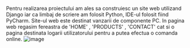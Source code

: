 Pentru realizarea proiectului am ales sa construiesc un site web utilizand Django iar ca limbaj de scriere am folosit Python, IDE-ul folosit fiind PyCharm. Site-ul web este destinat vanzarii de componente PC. In pagina web regasim fereastra de 'HOME' , 'PRODUCTS' ,
'CONTACT' cat si o pagina destinata logarii utilizatorului pentru a putea efectua o comanda online.
![image](https://github.com/DGabriel20/Proiect/assets/143016817/eadca55c-4163-4d8f-8ba2-76fdfd73de14)
